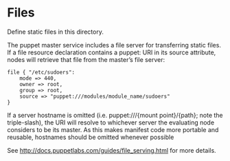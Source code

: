 
Files
=====

Define static files in this directory.

The puppet master service includes a file server for transferring static files.
If a file resource declaration contains a puppet: URI in its source attribute,
nodes will retrieve that file from the master’s file server:

    file { "/etc/sudoers":
        mode => 440,
        owner => root,
        group => root,
        source => "puppet:///modules/module_name/sudoers"
    }

If a server hostname is omitted (i.e. puppet:///{mount point}/{path}; note the
triple-slash), the URI will resolve to whichever server the evaluating node
considers to be its master. As this makes manifest code more portable and
reusable, hostnames should be omitted whenever possible

See http://docs.puppetlabs.com/guides/file_serving.html for more details.


